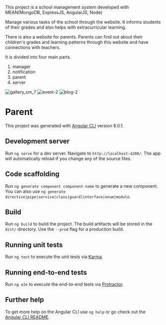 This project is a school management system developed with MEAN(MongoDB, ExpressJS, AngularJS, Node)

Manage various tasks of the school through the website.
It informs students of their grades and also helps with extracurricular learning.

There is also a website for parents.
Parents can find out about their children's grades and learning patterns through this website and have connections with teachers.

It is divided into four main parts.
1. manager
2. notification
3. parent
4. server

![gallery_sm_7](https://user-images.githubusercontent.com/89033750/135774197-79b77930-75b4-4e56-984b-3541b0153e39.jpg)
![event-2](https://user-images.githubusercontent.com/89033750/135774209-1be742aa-23be-4eea-861d-932d60d9b09d.jpg)
![blog-2](https://user-images.githubusercontent.com/89033750/135774213-222f28a7-6805-4bac-8b24-57e4dd9fa91a.jpg)


# Parent

This project was generated with [Angular CLI](https://github.com/angular/angular-cli) version 8.0.1.

## Development server

Run `ng serve` for a dev server. Navigate to `http://localhost:4200/`. The app will automatically reload if you change any of the source files.

## Code scaffolding

Run `ng generate component component-name` to generate a new component. You can also use `ng generate directive|pipe|service|class|guard|interface|enum|module`.

## Build

Run `ng build` to build the project. The build artifacts will be stored in the `dist/` directory. Use the `--prod` flag for a production build.

## Running unit tests

Run `ng test` to execute the unit tests via [Karma](https://karma-runner.github.io).

## Running end-to-end tests

Run `ng e2e` to execute the end-to-end tests via [Protractor](http://www.protractortest.org/).

## Further help

To get more help on the Angular CLI use `ng help` or go check out the [Angular CLI README](https://github.com/angular/angular-cli/blob/master/README.md).
